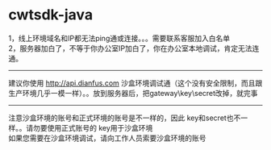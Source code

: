 # cwtsdk-java

1，线上环境域名和IP都无法ping通或连接。。。需要联系客服加入白名单\
2，服务器加白了，不等于你办公室IP加白了，你在办公室本地调试，肯定无法连通。

***

建议你使用 http://api.dianfus.com 沙盒环境调试通（这个没有安全限制，而且跟生产环境几乎一模一样）。。放到服务器后，把gateway\key\secret改掉，就完事

***

注意沙盒环境的账号和正式环境的账号是不一样的，因此 key和secret也不一样。。请勿要使用正式账号的 key用于沙盒环境\
如果您需要在沙盒环境调试，请向工作人员索要沙盒环境的账号